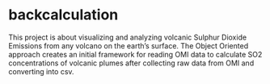 # backcalculation
This project is about visualizing and analyzing volcanic Sulphur Dioxide Emissions from any volcano on the earth’s surface.
The Object Oriented approach creates an initial framework for reading OMI data to calculate SO2 concentrations of volcanic plumes after
collecting raw data from OMI and converting into csv.
